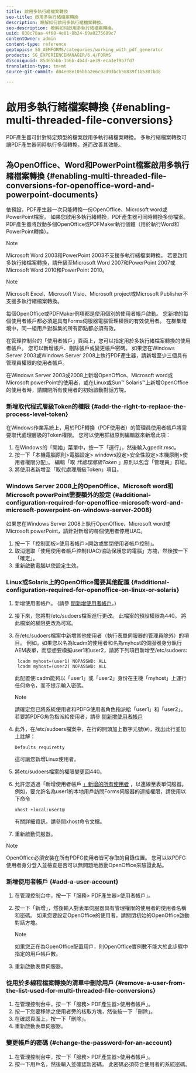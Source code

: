 ```yaml
---
title: 啟用多執行緒檔案轉換
seo-title: 啟用多執行緒檔案轉換
description: 瞭解如何啟用多執行緒檔案轉換。
seo-description: 瞭解如何啟用多執行緒檔案轉換。
uuid: 830c78aa-4f68-4e01-8b24-69a0275689c7
contentOwner: admin
content-type: reference
geptopics: SG_AEMFORMS/categories/working_with_pdf_generator
products: SG_EXPERIENCEMANAGER/6.4/FORMS
discoiquuid: 85d655bb-1b6b-4b4d-ae39-eca3ef9b7fd7
translation-type: tm+mt
source-git-commit: d04e08e105bba2e6c92d93bcb58839f1b5307bd8

---
```



# 啟用多執行緒檔案轉換 {#enabling-multi-threaded-file-conversions}

PDF產生器可針對特定類型的檔案啟用多執行緒檔案轉換。 多執行緒檔案轉換可讓PDF產生器同時執行多個轉換，進而改善其效能。

## 為OpenOffice、Word和PowerPoint檔案啟用多執行緒檔案轉換 {#enabling-multi-threaded-file-conversions-for-openoffice-word-and-powerpoint-documents}

依預設，PDF產生器一次只能轉換一份OpenOffice、Microsoft word或PowerPoint檔案。 如果您啟用多執行緒轉換，PDF產生器可同時轉換多份檔案。 PDF產生器將啟動多個OpenOffice或PDFMaker執行個體（用於執行Word和PowerPoint轉換）。

>[!NOTE]
>
>Microsoft Word 2003和PowerPoint 2003不支援多執行緒檔案轉換。 若要啟用多執行緒檔案轉換，請升級至Microsoft Word 2007和PowerPoint 2007或Microsoft Word 2010和PowerPoint 2010。

>[!NOTE]
>
>Microsoft Excel、Microsoft Visio、Microsoft project或Microsoft Publisher不支援多執行緒檔案轉換。

每個OpenOffice或PDFMaker例項都是使用個別的使用者帳戶啟動。 您新增的每個使用者帳戶都必須是具有Forms伺服器電腦管理權限的有效使用者。 在群集環境中，同一組用戶對群集的所有節點都必須有效。

在管理控制台的「使用者帳戶」頁面上，您可以指定用於多執行緒檔案轉換的使用者帳戶。 您可以新增帳戶、刪除帳戶或變更帳戶密碼。 如果您在Windows Server 2003或Windows Server 2008上執行PDF產生器，請新增至少三個具有管理員權限的使用者帳戶。

在Windows Server 2003或2008上新增OpenOffice、Microsoft word或Microsoft powerPoint的使用者，或在Linux或Sun™ Solaris™上新增OpenOffice的使用者時，請關閉所有使用者的初始啟動對話方塊。

### 新增取代程式層級Token的權限 {#add-the-right-to-replace-the-process-level-token}

在Windows作業系統上，用於PDF轉換（PDF使用者）的管理員使用者帳戶將需要取代處理層級的Token權限。 您可以使用群組原則編輯器來新增此項：

1. 在Windows的「開始」菜單中，按一下「運行」，然後輸入gpedit.msc。
1. 按一下「本機電腦原則>電腦設定> windows設定>安全性設定>本機原則>使用者權限分配」。 編輯「取 *代處理層級Token* 」原則以包含「管理員」群組。
1. 將使用者新增至「取代處理層級Token」項目。

### Windows Server 2008上的OpenOffice、Microsoft word和Microsoft powerPoint需要額外的設定 {#additional-configuration-required-for-openoffice-microsoft-word-and-microsoft-powerpoint-on-windows-server-2008}

如果您在Windows Server 2008上執行OpenOffice、Microsoft word或Microsoft powerPoint，請針對新增的每個使用者停用UAC。

1. 按一下「控制面板>使用者帳戶>開啟或關閉使用者帳戶控制」。
1. 取消選取「使用使用者帳戶控制(UAC)協助保護您的電腦」方塊，然後按一下「確定」。
1. 重新啟動電腦以使設定生效。

### Linux或Solaris上的OpenOffice需要其他配置 {#additional-configuration-required-for-openoffice-on-linux-or-solaris}

1. 新增使用者帳戶。 (請參 [閱新增使用者帳戶](enabling-multi-threaded-file-conversions.md#add-a-user-account)。)
1. 接下來，您將對/etc/sudoers檔案進行更改。 此檔案的預設權限為440。 將此檔案的權限更改為可寫。
1. 在/etc/sudoers檔案中新增其他使用者（執行表單伺服器的管理員除外）的項目。 例如，如果您以名為lcadm的使用者和名為myhost的伺服器身分執行AEM表單，而您想要模擬user1和user2，請將下列項目新增至/etc/sudoers:

   ```as3
    lcadm myhost=(user1) NOPASSWD: ALL 
    lcadm myhost=(user2) NOPASSWD: ALL
   ```

   此配置使lcadm能夠以「user1」或「user2」身份在主機「myhost」上運行任何命令，而不提示輸入密碼。

   >[!NOTE]
   >
   >請確定您已將系統使用者和PDFG使用者角色指派給「user1」和「user2」。 若要將PDFG角色指派給使用者，請參 [閱新增使用者帳戶](enabling-multi-threaded-file-conversions.md#add-a-user-account)

1. 此外，在/etc/sudoers檔案中，在行的開頭加上數字元號(#)，找出此行並加上註解：

   ```as3
   Defaults requiretty
   ```

   這可讓您新增Linux使用者。

1. 將etc/sudoers檔案的權限變更回440。
1. 允許您透過「新增使用者帳戶 [」新增的所有使用者](enabling-multi-threaded-file-conversions.md#add-a-user-account) ，以連線至表單伺服器。 例如，要允許名為user1的本地用戶訪問Forms伺服器的連接權限，請使用以下命令

   `xhost +local:user1@`

   有關詳細資訊，請參閱xhost命令文檔。

1. 重新啟動伺服器。

>[!NOTE]
>
>OpenOffice必須安裝在所有PDFG使用者皆可存取的目錄位置。 您可以以PDFG使用者身分登入並檢查是否可以無問題地啟動OpenOffice來驗證此點。

### 新增使用者帳戶 {#add-a-user-account}

1. 在管理控制台中，按一下「服務> PDF產生器>使用者帳戶」。
1. 按一下「新增」，然後輸入對表單伺服器具有管理權限的使用者的使用者名稱和密碼。 如果您要設定OpenOffice的使用者，請關閉初始的OpenOffice啟動對話方塊。

   >[!NOTE]
   >
   >如果您正在為OpenOffice配置用戶，則OpenOffice實例數不能大於此步驟中指定的用戶帳戶數。

1. 重新啟動表單伺服器。

### 從用於多線程檔案轉換的清單中刪除用戶 {#remove-a-user-from-the-list-used-for-multi-threaded-file-conversions}

1. 在管理控制台中，按一下「服務> PDF產生器>使用者帳戶」。
1. 按一下您要移除之使用者旁的核取方塊，然後按一下「刪除」。
1. 在確認頁面上，按一下「刪除」。
1. 重新啟動表單伺服器。

### 變更帳戶的密碼 {#change-the-password-for-an-account}

1. 在管理控制台中，按一下「服務> PDF產生器>使用者帳戶」。
1. 按一下用戶名，然後輸入並確認新密碼。 此密碼必須符合使用者的系統密碼。

